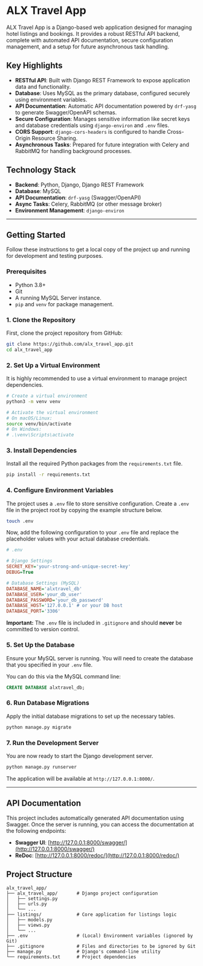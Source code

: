 # ALX Travel App

ALX Travel App is a Django-based web application designed for managing hotel listings and bookings. It provides a robust RESTful API backend, complete with automated API documentation, secure configuration management, and a setup for future asynchronous task handling.

## Key Highlights

-   **RESTful API**: Built with Django REST Framework to expose application data and functionality.
-   **Database**: Uses MySQL as the primary database, configured securely using environment variables.
-   **API Documentation**: Automatic API documentation powered by `drf-yasg` to generate Swagger/OpenAPI schemas.
-   **Secure Configuration**: Manages sensitive information like secret keys and database credentials using `django-environ` and `.env` files.
-   **CORS Support**: `django-cors-headers` is configured to handle Cross-Origin Resource Sharing.
-   **Asynchronous Tasks**: Prepared for future integration with Celery and RabbitMQ for handling background processes.

## Technology Stack

-   **Backend**: Python, Django, Django REST Framework
-   **Database**: MySQL
-   **API Documentation**: `drf-yasg` (Swagger/OpenAPI)
-   **Async Tasks**: Celery, RabbitMQ (or other message broker)
-   **Environment Management**: `django-environ`

---

## Getting Started

Follow these instructions to get a local copy of the project up and running for development and testing purposes.

### Prerequisites

-   Python 3.8+
-   Git
-   A running MySQL Server instance.
-   `pip` and `venv` for package management.

### 1. Clone the Repository

First, clone the project repository from GitHub:

```bash
git clone https://github.com/alx_travel_app.git
cd alx_travel_app
```

### 2. Set Up a Virtual Environment

It is highly recommended to use a virtual environment to manage project dependencies.

```bash
# Create a virtual environment
python3 -m venv venv

# Activate the virtual environment
# On macOS/Linux:
source venv/bin/activate
# On Windows:
# .\venv\Scripts\activate
```

### 3. Install Dependencies

Install all the required Python packages from the `requirements.txt` file.

```bash
pip install -r requirements.txt
```

### 4. Configure Environment Variables

The project uses a `.env` file to store sensitive configuration. Create a `.env` file in the project root by copying the example structure below.

```bash
touch .env
```

Now, add the following configuration to your `.env` file and replace the placeholder values with your actual database credentials.

```ini
# .env

# Django Settings
SECRET_KEY='your-strong-and-unique-secret-key'
DEBUG=True

# Database Settings (MySQL)
DATABASE_NAME='alxtravel_db'
DATABASE_USER='your_db_user'
DATABASE_PASSWORD='your_db_password'
DATABASE_HOST='127.0.0.1' # or your DB host
DATABASE_PORT='3306'
```

**Important:** The `.env` file is included in `.gitignore` and should **never** be committed to version control.

### 5. Set Up the Database

Ensure your MySQL server is running. You will need to create the database that you specified in your `.env` file.

You can do this via the MySQL command line:

```sql
CREATE DATABASE alxtravel_db;
```

### 6. Run Database Migrations

Apply the initial database migrations to set up the necessary tables.

```bash
python manage.py migrate
```

### 7. Run the Development Server

You are now ready to start the Django development server.

```bash
python manage.py runserver
```

The application will be available at `http://127.0.0.1:8000/`.

---

## API Documentation

This project includes automatically generated API documentation using Swagger. Once the server is running, you can access the documentation at the following endpoints:

-   **Swagger UI**: [http://127.0.0.1:8000/swagger/](http://127.0.0.1:8000/swagger/)
-   **ReDoc**: [http://127.0.0.1:8000/redoc/](http://127.0.0.1:8000/redoc/)

## Project Structure

```
alx_travel_app/
├── alx_travel_app/       # Django project configuration
│   ├── settings.py
│   ├── urls.py
│   └── ...
├── listings/             # Core application for listings logic
│   ├── models.py
│   ├── views.py
│   └── ...
├── .env                  # (Local) Environment variables (ignored by Git)
├── .gitignore            # Files and directories to be ignored by Git
├── manage.py             # Django's command-line utility
└── requirements.txt      # Project dependencies
```